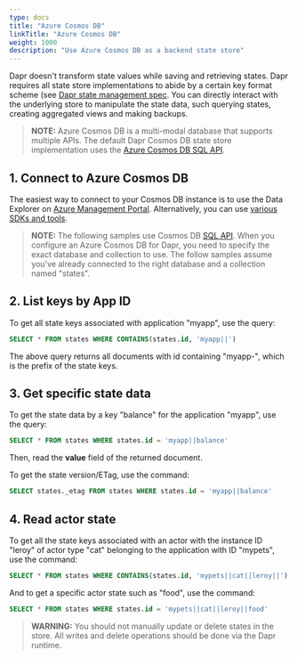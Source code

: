 ```yaml
---
type: docs
title: "Azure Cosmos DB"
linkTitle: "Azure Cosmos DB"
weight: 1000
description: "Use Azure Cosmos DB as a backend state store"
---
```


Dapr doesn't transform state values while saving and retrieving states. Dapr requires all state store implementations to abide by a certain key format scheme (see [Dapr state management spec](../../reference/api/state_api.md). You can directly interact with the underlying store to manipulate the state data, such querying states, creating aggregated views and making backups.

> **NOTE:** Azure Cosmos DB is a multi-modal database that supports multiple APIs. The default Dapr Cosmos DB state store implementation uses the [Azure Cosmos DB SQL API](https://docs.microsoft.com/en-us/azure/cosmos-db/sql-query-getting-started).

## 1. Connect to Azure Cosmos DB

The easiest way to connect to your Cosmos DB instance is to use the Data Explorer on [Azure Management Portal](https://portal.azure.com). Alternatively, you can use [various SDKs and tools](https://docs.microsoft.com/en-us/azure/cosmos-db/mongodb-introduction).

> **NOTE:** The following samples use Cosmos DB [SQL API](https://docs.microsoft.com/en-us/azure/cosmos-db/sql-query-getting-started). When you configure an Azure Cosmos DB for Dapr, you need to specify the exact database and collection to use. The follow samples assume you've already connected to the right database and a collection named "states".

## 2. List keys by App ID

To get all state keys associated with application "myapp", use the query:

```sql
SELECT * FROM states WHERE CONTAINS(states.id, 'myapp||')
```

The above query returns all documents with id containing "myapp-", which is the prefix of the state keys.

## 3. Get specific state data

To get the state data by a key "balance" for the application "myapp", use the query:

```sql
SELECT * FROM states WHERE states.id = 'myapp||balance'
```

Then, read the **value** field of the returned document.

To get the state version/ETag, use the command:

```sql
SELECT states._etag FROM states WHERE states.id = 'myapp||balance'
```

## 4. Read actor state

To get all the state keys associated with an actor with the instance ID "leroy" of actor type "cat" belonging to the application with ID "mypets", use the command:

```sql
SELECT * FROM states WHERE CONTAINS(states.id, 'mypets||cat||leroy||')
```

And to get a specific actor state such as "food", use the command:

```sql
SELECT * FROM states WHERE states.id = 'mypets||cat||leroy||food'
```

> **WARNING:** You should not manually update or delete states in the store. All writes and delete operations should be done via the Dapr runtime.
